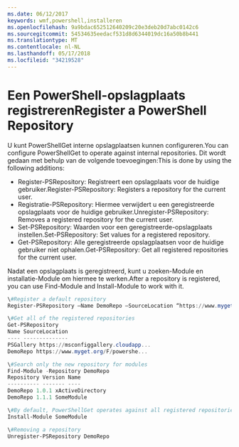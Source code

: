 ```yaml
---
ms.date: 06/12/2017
keywords: wmf,powershell,installeren
ms.openlocfilehash: 9a9bdac652512640209c20e3deb20d7abc0142c6
ms.sourcegitcommit: 54534635eedacf531d8d6344019dc16a50b8b441
ms.translationtype: MT
ms.contentlocale: nl-NL
ms.lasthandoff: 05/17/2018
ms.locfileid: "34219528"
---
```

# <a name="register-a-powershell-repository"></a><span data-ttu-id="4420f-102">Een PowerShell-opslagplaats registreren</span><span class="sxs-lookup"><span data-stu-id="4420f-102">Register a PowerShell Repository</span></span>
<span data-ttu-id="4420f-103">U kunt PowerShellGet interne opslagplaatsen kunnen configureren.</span><span class="sxs-lookup"><span data-stu-id="4420f-103">You can configure PowerShellGet to operate against internal repositories.</span></span> <span data-ttu-id="4420f-104">Dit wordt gedaan met behulp van de volgende toevoegingen:</span><span class="sxs-lookup"><span data-stu-id="4420f-104">This is done by using the following additions:</span></span>
- <span data-ttu-id="4420f-105">Register-PSRepository: Registreert een opslagplaats voor de huidige gebruiker.</span><span class="sxs-lookup"><span data-stu-id="4420f-105">Register-PSRepository: Registers a repository for the current user.</span></span>
- <span data-ttu-id="4420f-106">Registratie-PSRepository: Hiermee verwijdert u een geregistreerde opslagplaats voor de huidige gebruiker.</span><span class="sxs-lookup"><span data-stu-id="4420f-106">Unregister-PSRepository: Removes a registered repository for the current user.</span></span>
- <span data-ttu-id="4420f-107">Set-PSRepository: Waarden voor een geregistreerde-opslagplaats instellen.</span><span class="sxs-lookup"><span data-stu-id="4420f-107">Set-PSRepository: Set values for a registered repository.</span></span>
- <span data-ttu-id="4420f-108">Get-PSRepository: Alle geregistreerde opslagplaatsen voor de huidige gebruiker niet ophalen.</span><span class="sxs-lookup"><span data-stu-id="4420f-108">Get-PSRepository: Get all registered repositories for the current user.</span></span>

<span data-ttu-id="4420f-109">Nadat een opslagplaats is geregistreerd, kunt u zoeken-Module en installatie-Module om hiermee te werken.</span><span class="sxs-lookup"><span data-stu-id="4420f-109">After a repository is registered, you can use Find-Module and Install-Module to work with it.</span></span>

```powershell
\#Register a default repository
Register-PSRepository –Name DemoRepo –SourceLocation “https://www.myget.org/F/powershellgetdemo/api/v2” –PublishLocation “<https://www.myget.org/F/powershellgetdemo/api/v2>/package” –InstallationPolicy –Trusted

\#Get all of the registered repositories
Get-PSRepository
Name SourceLocation
---- --------------
PSGallery https://msconfiggallery.cloudapp...
DemoRepo https://www.myget.org/F/powershe...

\#Search only the new repository for modules
Find-Module -Repository DemoRepo
Repository Version Name
---------- ------- ----
DemoRepo 1.0.1 xActiveDirectory
DemoRepo 1.1.1 SomeModule

\#By default, PowerShellGet operates against all registered repositories when none is specified. In this example, the “SomeModule” module is installed from the DemoRepo.
Install-Module SomeModule

\#Removing a repository
Unregister-PSRepository DemoRepo
```
